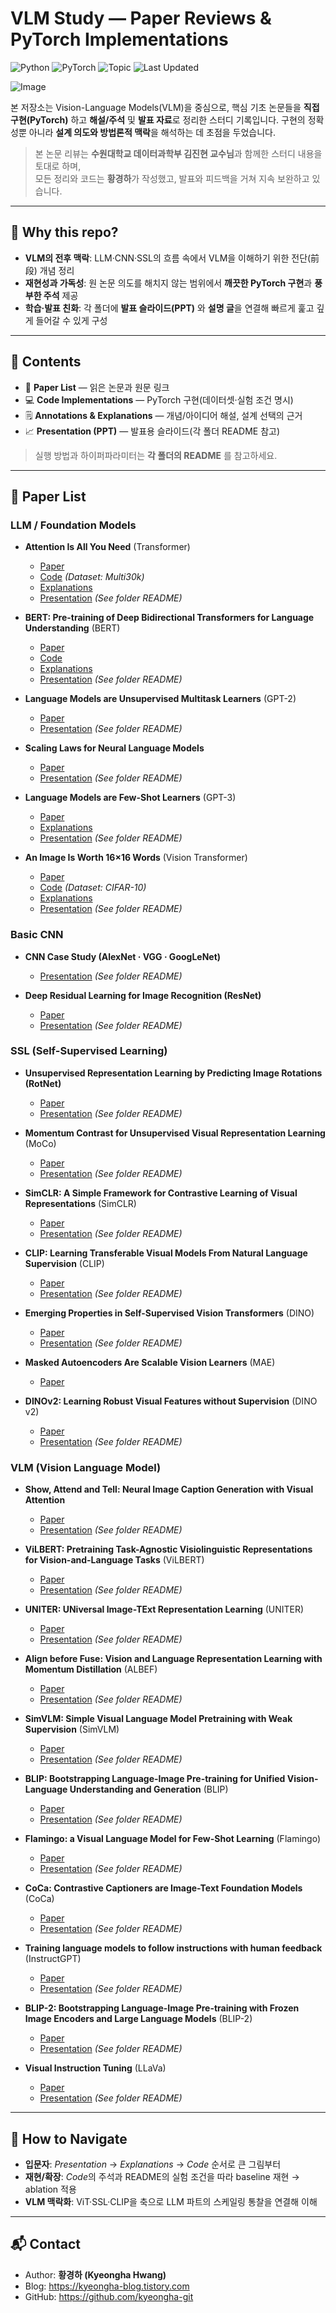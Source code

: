 # VLM Study — Paper Reviews & PyTorch Implementations

![Python](https://img.shields.io/badge/Python-3.10%2B-blue)
![PyTorch](https://img.shields.io/badge/PyTorch-2.x-red)
![Topic](https://img.shields.io/badge/Topics-VLM%20%7C%20LLM%20%7C%20SSL%20%7C%20CNN-lightgrey)
![Last Updated](https://img.shields.io/badge/Last%20Updated-2025--08--13-success)

![Image](https://github.com/user-attachments/assets/fff6081e-1eb1-4289-b7c3-c7e3c80311d9)

본 저장소는 Vision-Language Models(VLM)을 중심으로, 핵심 기초 논문들을 **직접 구현(PyTorch)** 하고 **해설/주석** 및 **발표 자료**로 정리한 스터디 기록입니다. 구현의 정확성뿐 아니라 **설계 의도와 방법론적 맥락**을 해석하는 데 초점을 두었습니다.

> 본 논문 리뷰는 **수원대학교 데이터과학부 김진현 교수님**과 함께한 스터디 내용을 토대로 하며,  
> 모든 정리와 코드는 **황경하**가 작성했고, 발표와 피드백을 거쳐 지속 보완하고 있습니다.

---

## 🔎 Why this repo?
- **VLM의 전후 맥락**: LLM·CNN·SSL의 흐름 속에서 VLM을 이해하기 위한 전단(前段) 개념 정리  
- **재현성과 가독성**: 원 논문 의도를 해치지 않는 범위에서 **깨끗한 PyTorch 구현**과 **풍부한 주석** 제공  
- **학습·발표 친화**: 각 폴더에 **발표 슬라이드(PPT)** 와 **설명 글**을 연결해 빠르게 훑고 깊게 들어갈 수 있게 구성

---

## 📝 Contents
- 📖 **Paper List** — 읽은 논문과 원문 링크  
- 💻 **Code Implementations** — PyTorch 구현(데이터셋·실험 조건 명시)  
- 🗒️ **Annotations & Explanations** — 개념/아이디어 해설, 설계 선택의 근거  
- 📈 **Presentation (PPT)** — 발표용 슬라이드(각 폴더 README 참고)

> 실행 방법과 하이퍼파라미터는 **각 폴더의 README** 를 참고하세요.

---

## 📖 Paper List

### LLM / Foundation Models
- **Attention Is All You Need** (Transformer) 
  - [Paper](http://arxiv.org/abs/1706.03762)  
  - [Code](https://github.com/kyeongha-git/Study/tree/main/LLM-Foundation%20Models/Transformer) *(Dataset: Multi30k)*  
  - [Explanations](https://kyeongha-blog.tistory.com/entry/Transformer-Attention-Is-All-You-Need)  
  - [Presentation](https://github.com/kyeongha-git/Study/tree/main/LLM-Foundation%20Models/Transformer) *(See folder README)*

- **BERT: Pre-training of Deep Bidirectional Transformers for Language Understanding** (BERT) 
  - [Paper](https://arxiv.org/abs/1810.04805)  
  - [Code](https://github.com/kyeongha-git/Study/tree/main/LLM-Foundation%20Models/BERT)  
  - [Explanations](https://kyeongha-blog.tistory.com/entry/LLM-BERT-Pre-training-of-Deep-Bidirectional-Transformers-for-Language-Understanding-%EB%85%BC%EB%AC%B8-%EB%A6%AC%EB%B7%B0-%EA%B8%B0%EC%B4%88%EB%B6%80%ED%84%B0-%EA%BC%BC%EA%BC%BC%ED%9E%88)  
  - [Presentation](https://github.com/kyeongha-git/Study/tree/main/LLM-Foundation%20Models/BERT) *(See folder README)*

- **Language Models are Unsupervised Multitask Learners** (GPT-2)  
  - [Paper](https://cdn.openai.com/better-language-models/language_models_are_unsupervised_multitask_learners.pdf)  
  - [Presentation](https://github.com/kyeongha-git/Study/tree/main/LLM-Foundation%20Models/GPT-2) *(See folder README)*

- **Scaling Laws for Neural Language Models**
  - [Paper](http://arxiv.org/abs/2001.08361)  
  - [Presentation](https://github.com/kyeongha-git/Study/tree/main/LLM-Foundation%20Models/Scailng-Law) *(See folder README)*

- **Language Models are Few-Shot Learners** (GPT-3)  
  - [Paper](https://papers.nips.cc/paper_files/paper/2020/file/1457c0d6bfcb4967418bfb8ac142f64a-Paper.pdf)  
  - [Explanations](https://kyeongha-blog.tistory.com/entry/GPT-3-Language-Models-are-Few-Shot-Learners-%EB%85%BC%EB%AC%B8-%EB%A6%AC%EB%B7%B0-%EA%B8%B0%EC%B4%88%EB%B6%80%ED%84%B0-%EA%BC%BC%EA%BC%BC%ED%9E%88)  
  - [Presentation](https://github.com/kyeongha-git/Study/tree/main/LLM-Foundation%20Models/GPT-3) *(See folder README)*

- **An Image Is Worth 16×16 Words** (Vision Transformer)  
  - [Paper](http://arxiv.org/abs/2010.11929)  
  - [Code](https://github.com/kyeongha-git/Study/tree/main/LLM-Foundation%20Models/Vision%20Transformer) *(Dataset: CIFAR-10)*  
  - [Explanations](https://kyeongha-blog.tistory.com/entry/Vision-Transformer-AN-IMAGE-IS-WORTH-16X16-WORDS-TRANSFORMERS-FOR-IMAGE-RECOGNITION-AT-SCALE)  
  - [Presentation](https://github.com/kyeongha-git/Study/tree/main/LLM-Foundation%20Models/Vision%20Transformer) *(See folder README)*


### Basic CNN
- **CNN Case Study (AlexNet · VGG · GoogLeNet)**  
  - [Presentation](https://github.com/kyeongha-git/Study/tree/main/Basic%20CNN/CNN%20(AlexNet%2CVGG%2CGoogLeNet)) *(See folder README)*

- **Deep Residual Learning for Image Recognition (ResNet)**  
  - [Paper](https://arxiv.org/abs/1512.03385)  
  - [Presentation](https://github.com/kyeongha-git/Study/tree/main/Basic%20CNN/ResNet) *(See folder README)*

### SSL (Self-Supervised Learning)
- **Unsupervised Representation Learning by Predicting Image Rotations (RotNet)**  
  - [Paper](http://arxiv.org/abs/1803.07728)  
  - [Presentation](https://github.com/kyeongha-git/Study/tree/main/SSL/RotNet) *(See folder README)*

- **Momentum Contrast for Unsupervised Visual Representation Learning** (MoCo)  
  - [Paper](http://arxiv.org/abs/1911.05722)  
  - [Presentation](https://github.com/kyeongha-git/Study/tree/main/SSL/MoCo) *(See folder README)*

- **SimCLR: A Simple Framework for Contrastive Learning of Visual Representations** (SimCLR)  
  - [Paper](http://arxiv.org/abs/2002.05709)  
  - [Presentation](https://github.com/kyeongha-git/Study/tree/main/SSL/SimCLR) *(See folder README)*

- **CLIP: Learning Transferable Visual Models From Natural Language Supervision** (CLIP)  
  - [Paper](http://arxiv.org/abs/2103.00020)  
  - [Presentation](https://github.com/kyeongha-git/Study/tree/main/SSL/CLIP) *(See folder README)*

- **Emerging Properties in Self-Supervised Vision Transformers** (DINO)  
  - [Paper](http://arxiv.org/abs/2104.14294)  
  - [Presentation](https://github.com/kyeongha-git/Study/tree/main/SSL/DINO) *(See folder README)*

- **Masked Autoencoders Are Scalable Vision Learners** (MAE)  
  - [Paper](http://arxiv.org/abs/2111.06377)  

- **DINOv2: Learning Robust Visual Features without Supervision** (DINO v2)  
  - [Paper](http://arxiv.org/abs/2304.07193)  
  - [Presentation](https://github.com/kyeongha-git/Study/tree/main/SSL/DINO%20v2) *(See folder README)*


### VLM (Vision Language Model)
- **Show, Attend and Tell: Neural Image Caption Generation with Visual Attention**
  - [Paper](http://arxiv.org/abs/1502.03044)  
  - [Presentation](https://github.com/kyeongha-git/Study/tree/main/Vision%20Language%20Models/Show_Attend_And_Tell) *(See folder README)*

- **ViLBERT: Pretraining Task-Agnostic Visiolinguistic Representations for Vision-and-Language Tasks** (ViLBERT)
  - [Paper](http://arxiv.org/abs/1908.02265)  
  - [Presentation](https://github.com/kyeongha-git/Study/tree/main/Vision%20Language%20Models/ViLBERT) *(See folder README)*

- **UNITER: UNiversal Image-TExt Representation Learning** (UNITER)
  - [Paper](http://arxiv.org/abs/1909.11740)  
  - [Presentation](https://github.com/kyeongha-git/Study/tree/main/Vision%20Language%20Models/UNITER) *(See folder README)*

- **Align before Fuse: Vision and Language Representation Learning with Momentum Distillation** (ALBEF)
  - [Paper](http://arxiv.org/abs/2107.07651)  
  - [Presentation](https://github.com/kyeongha-git/Study/tree/main/Vision%20Language%20Models/ALBEF) *(See folder README)*

- **SimVLM: Simple Visual Language Model Pretraining with Weak Supervision** (SimVLM)
  - [Paper](http://arxiv.org/abs/2108.10904)  
  - [Presentation](https://github.com/kyeongha-git/Study/tree/main/Vision%20Language%20Models/SimVLM) *(See folder README)*

- **BLIP: Bootstrapping Language-Image Pre-training for Unified Vision-Language Understanding and Generation** (BLIP)
  - [Paper](http://arxiv.org/abs/2201.12086)  
  - [Presentation](https://github.com/kyeongha-git/Study/tree/main/Vision%20Language%20Models/BLIP) *(See folder README)*

- **Flamingo: a Visual Language Model for Few-Shot Learning** (Flamingo)
  - [Paper](http://arxiv.org/abs/2204.14198)  
  - [Presentation](https://github.com/kyeongha-git/Study/tree/main/Vision%20Language%20Models/Flamingo) *(See folder README)*

- **CoCa: Contrastive Captioners are Image-Text Foundation Models** (CoCa)
  - [Paper](http://arxiv.org/abs/2205.01917)  
  - [Presentation](https://github.com/kyeongha-git/Study/tree/main/Vision%20Language%20Models/CoCa) *(See folder README)*

- **Training language models to follow instructions with human feedback** (InstructGPT)
  - [Paper](https://arxiv.org/abs/2203.02155)  
  - [Presentation](https://github.com/kyeongha-git/Study/tree/main/Vision%20Language%20Models/InstructGPT) *(See folder README)*

- **BLIP-2: Bootstrapping Language-Image Pre-training with Frozen Image Encoders and Large Language Models** (BLIP-2)
  - [Paper](http://arxiv.org/abs/2301.12597)  
  - [Presentation](https://github.com/kyeongha-git/Study/tree/main/Vision%20Language%20Models/BLIP-2) *(See folder README)*

- **Visual Instruction Tuning** (LLaVa)
  - [Paper](http://arxiv.org/abs/2304.08485)  
  - [Presentation](https://github.com/kyeongha-git/Study/tree/main/Vision%20Language%20Models/LLaVa) *(See folder README)*
 
---

## 🧭 How to Navigate
- **입문자**: *Presentation* → *Explanations* → *Code* 순서로 큰 그림부터  
- **재현/확장**: *Code*의 주석과 README의 실험 조건을 따라 baseline 재현 → ablation 적용  
- **VLM 맥락화**: ViT·SSL·CLIP을 축으로 LLM 파트의 스케일링 통찰을 연결해 이해

---

## 📬 Contact
- Author: **황경하 (Kyeongha Hwang)**  
- Blog: https://kyeongha-blog.tistory.com  
- GitHub: https://github.com/kyeongha-git
